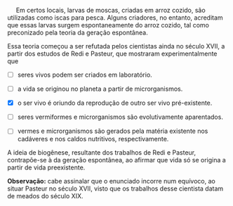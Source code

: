 

     Em certos locais, larvas de moscas, criadas em arroz cozido, são utilizadas como iscas para pesca. Alguns criadores, no entanto, acreditam que essas larvas surgem espontaneamente do arroz cozido, tal como preconizado pela teoria da geração espontânea.

Essa teoria começou a ser refutada pelos cientistas ainda no século XVII, a partir dos estudos de Redi e Pasteur, que mostraram experimentalmente que



- [ ] seres vivos podem ser criados em laboratório.
- [ ] a vida se originou no planeta a partir de microrganismos.
- [x] o ser vivo é oriundo da reprodução de outro ser vivo pré-existente.
- [ ] seres vermiformes e microrganismos são evolutivamente aparentados.
- [ ] vermes e microrganismos são gerados pela matéria existente nos cadáveres e nos caldos nutritivos, respectivamente.


A ideia de biogênese, resultante dos trabalhos de Redi e Pasteur, contrapõe-se à da geração espontânea, ao afirmar que vida só se origina a partir de vida preexistente.

**Observação:** cabe assinalar que o enunciado incorre num equívoco, ao situar Pasteur no século XVII, visto que os trabalhos desse cientista datam de meados do século XIX.

        